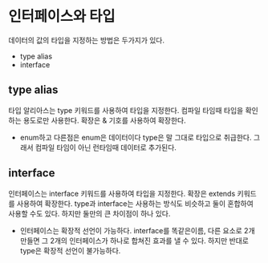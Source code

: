 # 인터페이스와 타입

데이터의 값의 타입을 지정하는 방법은 두가지가 있다.

- type alias
- interface

## type alias

타입 알리아스는 type 키워드를 사용하여 타입을 지정한다. 컴파일 타임때 타입을 확인하는 용도로만 사용한다. 확장은 & 기호를 사용하여 확장한다.

- enum하고 다른점은 enum은 데이터이다 type은 말 그대로 타입으로 취급한다. 그래서 컴파일 타임이 아닌 런타임때 데이터로 추가된다.

## interface

인터페이스는 interface 키워드를 사용하여 타입을 지정한다. 확장은 extends 키워드를 사용하여 확장한다. type과 interface는 사용하는 방식도 비슷하고 둘이 혼합하여 사용할 수도 있다. 하지만 둘만의 큰 차이점이 하나 있다.

- 인터페이스는 확장적 선언이 가능하다. interface를 똑같은이름, 다른 요소로 2개 만들면 그 2개의 인터페이스가 하나로 합쳐진 효과를 낼 수 있다. 하지만 반대로 type은 확장적 선언이 불가능하다.
